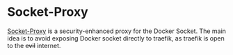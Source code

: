 # Socket-Proxy

[Socket-Proxy](https://github.com/Tecnativa/docker-socket-proxy) is a security-enhanced proxy for the Docker Socket. The main idea is to avoid exposing Docker socket directly to traefik, as traefik is open to the ~~evil~~ internet.
